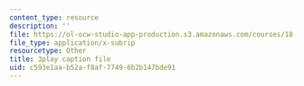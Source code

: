 ```yaml
---
content_type: resource
description: ''
file: https://ol-ocw-studio-app-production.s3.amazonaws.com/courses/18-086-mathematical-methods-for-engineers-ii-spring-2006/c593e1aab52af8af77496b2b147bde91_vIydsgrYGIY.srt
file_type: application/x-subrip
resourcetype: Other
title: 3play caption file
uid: c593e1aa-b52a-f8af-7749-6b2b147bde91
---
```

